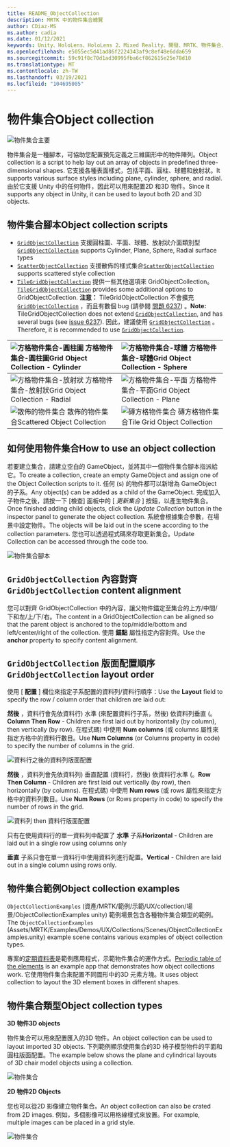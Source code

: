 ```yaml
---
title: README_ObjectCollection
description: MRTK 中的物件集合總覽
author: CDiaz-MS
ms.author: cadia
ms.date: 01/12/2021
keywords: Unity、HoloLens、HoloLens 2、Mixed Reality、開發、MRTK、物件集合、
ms.openlocfilehash: e5055ec5d41ad86f2224343af9c8ef48e6dda659
ms.sourcegitcommit: 59c91f8c70d1ad30995fba6cf862615e25e78d10
ms.translationtype: MT
ms.contentlocale: zh-TW
ms.lasthandoff: 03/19/2021
ms.locfileid: "104695005"
---
```

# <a name="object-collection"></a><span data-ttu-id="74fa5-104">物件集合</span><span class="sxs-lookup"><span data-stu-id="74fa5-104">Object collection</span></span>

![物件集合主要](Images/ObjectCollection/MRTK_ObjectCollection_Main.jpg)

<span data-ttu-id="74fa5-106">物件集合是一種腳本，可協助您配置預先定義之三維圖形中的物件陣列。</span><span class="sxs-lookup"><span data-stu-id="74fa5-106">Object collection is a script to help lay out an array of objects in predefined three-dimensional shapes.</span></span> <span data-ttu-id="74fa5-107">它支援各種表面樣式，包括平面、圓柱、球體和放射狀。</span><span class="sxs-lookup"><span data-stu-id="74fa5-107">It supports various surface styles including plane, cylinder, sphere, and radial.</span></span> <span data-ttu-id="74fa5-108">由於它支援 Unity 中的任何物件，因此可以用來配置2D 和3D 物件。</span><span class="sxs-lookup"><span data-stu-id="74fa5-108">Since it supports any object in Unity, it can be used to layout both 2D and 3D objects.</span></span>

## <a name="object-collection-scripts"></a><span data-ttu-id="74fa5-109">物件集合腳本</span><span class="sxs-lookup"><span data-stu-id="74fa5-109">Object collection scripts</span></span>

- <span data-ttu-id="74fa5-110">[`GridObjectCollection`](xref:Microsoft.MixedReality.Toolkit.Utilities.GridObjectCollection) 支援圓柱圖、平面、球體、放射狀介面類別型</span><span class="sxs-lookup"><span data-stu-id="74fa5-110">[`GridObjectCollection`](xref:Microsoft.MixedReality.Toolkit.Utilities.GridObjectCollection) supports Cylinder, Plane, Sphere, Radial surface types</span></span>
- <span data-ttu-id="74fa5-111">[`ScatterObjectCollection`](xref:Microsoft.MixedReality.Toolkit.Utilities.ScatterObjectCollection) 支援散佈的樣式集合</span><span class="sxs-lookup"><span data-stu-id="74fa5-111">[`ScatterObjectCollection`](xref:Microsoft.MixedReality.Toolkit.Utilities.ScatterObjectCollection) supports scattered style collection</span></span>  
- <span data-ttu-id="74fa5-112">[`TileGridObjectCollection`](xref:Microsoft.MixedReality.Toolkit.Utilities.TileGridObjectCollection) 提供一些其他選項來 GridObjectCollection。</span><span class="sxs-lookup"><span data-stu-id="74fa5-112">[`TileGridObjectCollection`](xref:Microsoft.MixedReality.Toolkit.Utilities.TileGridObjectCollection) provides some additional options to GridObjectCollection.</span></span> <span data-ttu-id="74fa5-113">**注意：** TileGridObjectCollection 不會擴充 [`GridObjectCollection`](xref:Microsoft.MixedReality.Toolkit.Utilities.GridObjectCollection) ，而且有數個 bug (請參閱 [問題 6237](https://github.com/microsoft/MixedRealityToolkit-Unity/issues/6237)) 。</span><span class="sxs-lookup"><span data-stu-id="74fa5-113">**Note:** TileGridObjectCollection does not extend [`GridObjectCollection`](xref:Microsoft.MixedReality.Toolkit.Utilities.GridObjectCollection), and has several bugs (see [issue 6237](https://github.com/microsoft/MixedRealityToolkit-Unity/issues/6237)).</span></span> <span data-ttu-id="74fa5-114">因此，建議使用 [`GridObjectCollection`](xref:Microsoft.MixedReality.Toolkit.Utilities.GridObjectCollection) 。</span><span class="sxs-lookup"><span data-stu-id="74fa5-114">Therefore, it is recommended to use [`GridObjectCollection`](xref:Microsoft.MixedReality.Toolkit.Utilities.GridObjectCollection).</span></span>

|![方格物件集合-圓柱圖](Images/ObjectCollection/MRTK_ObjectCollectionCylinder.png) <span data-ttu-id="74fa5-116">方格物件集合-圓柱圖</span><span class="sxs-lookup"><span data-stu-id="74fa5-116">Grid Object Collection - Cylinder</span></span> | ![方格物件集合-球體](Images/ObjectCollection/MRTK_ObjectCollectionSphere.png) <span data-ttu-id="74fa5-118">方格物件集合-球體</span><span class="sxs-lookup"><span data-stu-id="74fa5-118">Grid Object Collection - Sphere</span></span> |
|:--- | :--- |
|![方格物件集合-放射狀](Images/ObjectCollection/MRTK_ObjectCollectionRadial.png) <span data-ttu-id="74fa5-120">方格物件集合-放射狀</span><span class="sxs-lookup"><span data-stu-id="74fa5-120">Grid Object Collection - Radial</span></span> | ![方格物件集合-平面](Images/ObjectCollection/MRTK_ObjectCollectionPlane.png) <span data-ttu-id="74fa5-122">方格物件集合-平面</span><span class="sxs-lookup"><span data-stu-id="74fa5-122">Grid Object Collection - Plane</span></span> |
|![散佈的物件集合](Images/ObjectCollection/MRTK_ObjectCollectionScattered.png) <span data-ttu-id="74fa5-124">散佈的物件集合</span><span class="sxs-lookup"><span data-stu-id="74fa5-124">Scattered Object Collection</span></span> | ![磚方格物件集合](Images/ObjectCollection/MRTK_ObjectCollectionTileGrid.png) <span data-ttu-id="74fa5-126">磚方格物件集合</span><span class="sxs-lookup"><span data-stu-id="74fa5-126">Tile Grid Object Collection</span></span> |

## <a name="how-to-use-an-object-collection"></a><span data-ttu-id="74fa5-127">如何使用物件集合</span><span class="sxs-lookup"><span data-stu-id="74fa5-127">How to use an object collection</span></span>

<span data-ttu-id="74fa5-128">若要建立集合，請建立空白的 GameObject，並將其中一個物件集合腳本指派給它。</span><span class="sxs-lookup"><span data-stu-id="74fa5-128">To create a collection, create an empty GameObject and assign one of the Object Collection scripts to it.</span></span> <span data-ttu-id="74fa5-129">任何 (s) 的物件都可以新增為 GameObject 的子系。</span><span class="sxs-lookup"><span data-stu-id="74fa5-129">Any object(s) can be added as a child of the GameObject.</span></span> <span data-ttu-id="74fa5-130">完成加入子物件之後，請按一下 [檢查] 面板中的 [ *更新集合* ] 按鈕，以產生物件集合。</span><span class="sxs-lookup"><span data-stu-id="74fa5-130">Once finished adding child objects, click the *Update Collection* button in the inspector panel to generate the object collection.</span></span> <span data-ttu-id="74fa5-131">系統會根據集合參數，在場景中設定物件。</span><span class="sxs-lookup"><span data-stu-id="74fa5-131">The objects will be laid out in the scene according to the collection parameters.</span></span> <span data-ttu-id="74fa5-132">您也可以透過程式碼來存取更新集合。</span><span class="sxs-lookup"><span data-stu-id="74fa5-132">Update Collection can be accessed through the code too.</span></span>

![物件集合腳本](Images/ObjectCollection/MRTK_ObjectCollectionScript.png)

## <a name="gridobjectcollection-content-alignment"></a><span data-ttu-id="74fa5-134">`GridObjectCollection` 內容對齊</span><span class="sxs-lookup"><span data-stu-id="74fa5-134">`GridObjectCollection` content alignment</span></span>

<span data-ttu-id="74fa5-135">您可以對齊 GridObjectCollection 中的內容，讓父物件錨定至集合的上方/中間/下和左/上/下/右。</span><span class="sxs-lookup"><span data-stu-id="74fa5-135">The content in a GridObjectCollection can be aligned so that the parent object is anchored to the top/middle/bottom and left/center/right of the collection.</span></span> <span data-ttu-id="74fa5-136">使用 **錨點** 屬性指定內容對齊。</span><span class="sxs-lookup"><span data-stu-id="74fa5-136">Use the **anchor** property to specify content alignment.</span></span>

## <a name="gridobjectcollection-layout-order"></a><span data-ttu-id="74fa5-137">`GridObjectCollection` 版面配置順序</span><span class="sxs-lookup"><span data-stu-id="74fa5-137">`GridObjectCollection` layout order</span></span>

<span data-ttu-id="74fa5-138">使用 [ **配置** ] 欄位來指定子系配置的資料列/資料行順序：</span><span class="sxs-lookup"><span data-stu-id="74fa5-138">Use the **Layout** field to specify the row / column order that children are laid out:</span></span>

<span data-ttu-id="74fa5-139">**然後** ，資料行會先依資料行) 水準 (來配置資料行子系，然後) 依資料列垂直 (。</span><span class="sxs-lookup"><span data-stu-id="74fa5-139">**Column Then Row** - Children are first laid out by horizontally (by column), then vertically (by row).</span></span> <span data-ttu-id="74fa5-140">在程式碼) 中使用 **Num columns** (或 columns 屬性來指定方格中的資料行數目。</span><span class="sxs-lookup"><span data-stu-id="74fa5-140">Use **Num Columns** (or Columns property in code) to specify the number of columns in the grid.</span></span>

![資料行之後的資料列版面配置](Images/ObjectCollection/MRTK_ColumnThenRow.png)

<span data-ttu-id="74fa5-142">**然後** ，資料列會先依資料列) 垂直配置 (資料行，然後) 依資料行水準 (。</span><span class="sxs-lookup"><span data-stu-id="74fa5-142">**Row Then Column** - Children are first laid out vertically (by row), then horizontally (by columns).</span></span> <span data-ttu-id="74fa5-143">在程式碼) 中使用 **Num rows** (或 rows 屬性來指定方格中的資料列數目。</span><span class="sxs-lookup"><span data-stu-id="74fa5-143">Use **Num Rows** (or Rows property in code) to specify the number of rows in the grid.</span></span>

![資料列 then 資料行版面配置](Images/ObjectCollection/MRTK_RowThenColumn.png)

<span data-ttu-id="74fa5-145">只有在使用資料行的單一資料列中配置了 **水準** 子系</span><span class="sxs-lookup"><span data-stu-id="74fa5-145">**Horizontal** - Children are laid out in a single row using columns only</span></span>

<span data-ttu-id="74fa5-146">**垂直** 子系只會在單一資料行中使用資料列進行配置。</span><span class="sxs-lookup"><span data-stu-id="74fa5-146">**Vertical** - Children are laid out in a single column using rows only.</span></span>

## <a name="object-collection-examples"></a><span data-ttu-id="74fa5-147">物件集合範例</span><span class="sxs-lookup"><span data-stu-id="74fa5-147">Object collection examples</span></span>

<span data-ttu-id="74fa5-148">`ObjectCollectionExamples` (資產/MRTK/範例/示範/UX/collection/場景/ObjectCollectionExamples unity) 範例場景包含各種物件集合類型的範例。</span><span class="sxs-lookup"><span data-stu-id="74fa5-148">The `ObjectCollectionExamples` (Assets/MRTK/Examples/Demos/UX/Collections/Scenes/ObjectCollectionExamples.unity) example scene contains various examples of object collection types.</span></span>

<span data-ttu-id="74fa5-149">專案的[定期資料表](https://github.com/Microsoft/MRDesignLabs_Unity_PeriodicTable)是範例應用程式，示範物件集合的運作方式。</span><span class="sxs-lookup"><span data-stu-id="74fa5-149">[Periodic table of the elements](https://github.com/Microsoft/MRDesignLabs_Unity_PeriodicTable) is an example app that demonstrates how object collections work.</span></span> <span data-ttu-id="74fa5-150">它使用物件集合來配置不同圖形中的3D 元素方塊。</span><span class="sxs-lookup"><span data-stu-id="74fa5-150">It uses object collection to layout the 3D element boxes in different shapes.</span></span>

## <a name="object-collection-types"></a><span data-ttu-id="74fa5-151">物件集合類型</span><span class="sxs-lookup"><span data-stu-id="74fa5-151">Object collection types</span></span>

<span data-ttu-id="74fa5-152">**3D 物件**</span><span class="sxs-lookup"><span data-stu-id="74fa5-152">**3D objects**</span></span>

<span data-ttu-id="74fa5-153">物件集合可以用來配置匯入的3D 物件。</span><span class="sxs-lookup"><span data-stu-id="74fa5-153">An object collection can be used to layout imported 3D objects.</span></span> <span data-ttu-id="74fa5-154">下列範例顯示使用集合的3D 椅子模型物件的平面和圓柱版面配置。</span><span class="sxs-lookup"><span data-stu-id="74fa5-154">The example below shows the plane and cylindrical layouts of 3D chair model objects using a collection.</span></span>

![物件集合](Images/ObjectCollection/MRTK_ObjectCollection_3DObjects.jpg)

<span data-ttu-id="74fa5-156">**2D 物件**</span><span class="sxs-lookup"><span data-stu-id="74fa5-156">**2D Objects**</span></span>

<span data-ttu-id="74fa5-157">您也可以從2D 影像建立物件集合。</span><span class="sxs-lookup"><span data-stu-id="74fa5-157">An object collection can also be crated from 2D images.</span></span> <span data-ttu-id="74fa5-158">例如，多個影像可以用格線樣式來放置。</span><span class="sxs-lookup"><span data-stu-id="74fa5-158">For example, multiple images can be placed in a grid style.</span></span>

![物件集合](Images/ObjectCollection/MRTK_ObjectCollection_Layout_2DImages.jpg)
